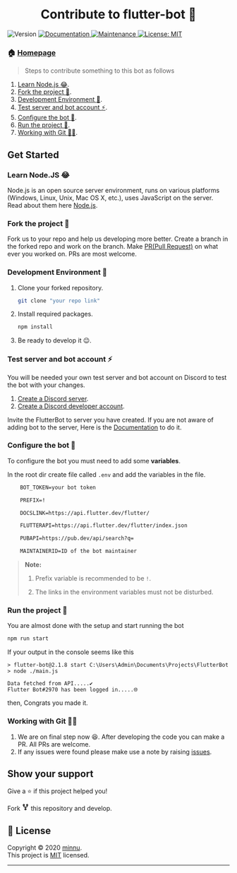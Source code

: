 <h1 align="center">Contribute to flutter-bot 🤖</h1>

<p>
  <img alt="Version" src="https://img.shields.io/badge/version-2.1.8-blue.svg?cacheSeconds=2592000" />
  <a href="https://github.com/yahu1031/FlutterBot#readme" target="_blank">
    <img alt="Documentation" src="https://img.shields.io/badge/documentation-yes-brightgreen.svg" />
  </a>
  <a href="https://github.com/yahu1031/FlutterBot/graphs/commit-activity" target="_blank">
    <img alt="Maintenance" src="https://img.shields.io/badge/Maintained%3F-yes-green.svg" />
  </a>
  <a href="https://github.com/yahu1031/FlutterBot/blob/main/LICENSE" target="_blank">
    <img alt="License: MIT" src="https://img.shields.io/github/license/yahu1031/flutterbot" />
  </a>
</p>

### 🏠 [Homepage](https://github.com/yahu1031/FlutterBot#readme) ###

> Steps to contribute something to this bot as follows

1) [Learn Node.js :joy:](https://github.com/yahu1031/FlutterBot#learn-nodejs-joy).
2) [Fork the project :fork_and_knife:](https://github.com/yahu1031/FlutterBot#fork-the-project-fork_and_knife).
3) [Development Environment :hammer:](https://github.com/yahu1031/FlutterBot#development-environment-hammer).
4) [Test server and bot account :zap:](https://github.com/yahu1031/FlutterBot#test-server-and-bot-account-zap).
5) [Configure the bot :wrench:](https://github.com/yahu1031/FlutterBot#configure-the-bot-wrench).
6) [Run the project :running:](https://github.com/yahu1031/FlutterBot#run-the-project-running).
7) [Working with Git :man_technologist:](https://github.com/yahu1031/FlutterBot#working-with-git-man_technologist).

## Get Started ##

### Learn Node.JS :joy: ###

Node.js is an open source server environment, runs on various platforms (Windows, Linux, Unix, Mac OS X, etc.), uses JavaScript on the server. Read about them here [Node.js](https://nodejs.org/en/docs/).

### Fork the project :fork_and_knife: ###

Fork us to your repo and help us developing more better. Create a branch in the forked repo and work on the branch. Make [PR(Pull Request)](https://github.com/yahu1031/FlutterBot/pull) on what ever you worked on. PRs are most welcome.

### Development Environment :hammer: ###

1) Clone your forked repository.

    ```sh
    git clone "your repo link"
    ```

2) Install required packages.

    ```sh
    npm install
    ```

3) Be ready to develop it :wink:.

### Test server and bot account :zap: ###

You will be needed your own test server and bot account on Discord to test the bot with your changes.

1) [Create a Discord server](https://support.discord.com/hc/en-us/articles/204849977-How-do-I-create-a-server-).
2) [Create a Discord developer account](https://discordapp.com/developers/applications/).

Invite the FlutterBot to server you have created. If you are not aware of adding bot to the server, Here is the [Documentation](https://discord.com/developers/docs/topics/oauth2#bots) to do it.

### Configure the bot :wrench: ###

To configure the bot you must need to add some **variables**.

In the root dir create file called `.env` and add the variables in the file.

```txt
    BOT_TOKEN=your bot token

    PREFIX=!

    DOCSLINK=https://api.flutter.dev/flutter/

    FLUTTERAPI=https://api.flutter.dev/flutter/index.json

    PUBAPI=https://pub.dev/api/search?q=

    MAINTAINERID=ID of the bot maintainer
```

> **Note:**
>
> 1) Prefix variable is recommended to be `!`.
>
> 2) The links in the environment variables must not be disturbed.

### Run the project :running: ###

You are almost done with the setup and start running the bot

```sh
npm run start
```

If your output in the console seems like this

```log
> flutter-bot@2.1.8 start C:\Users\Admin\Documents\Projects\FlutterBot
> node ./main.js

Data fetched from API.....✔️
Flutter Bot#2970 has been logged in.....🌐
```

then, Congrats you made it.

### Working with Git :man_technologist: ###

1) We are on final step now :satisfied:. After developing the code you can make a PR. All PRs are welcome.
2) If any issues were found please make use a note by raising [issues](https://github.com/yahu1031/FlutterBot/issues/new).

## Show your support ##

Give a ⭐️ if this project helped you!

Fork <svg class="octicon octicon-repo-forked" viewBox="0 0 16 16" version="1.1" width="16" height="16" aria-hidden="true"><path fill-rule="evenodd" d="M5 3.25a.75.75 0 11-1.5 0 .75.75 0 011.5 0zm0 2.122a2.25 2.25 0 10-1.5 0v.878A2.25 2.25 0 005.75 8.5h1.5v2.128a2.251 2.251 0 101.5 0V8.5h1.5a2.25 2.25 0 002.25-2.25v-.878a2.25 2.25 0 10-1.5 0v.878a.75.75 0 01-.75.75h-4.5A.75.75 0 015 6.25v-.878zm3.75 7.378a.75.75 0 11-1.5 0 .75.75 0 011.5 0zm3-8.75a.75.75 0 100-1.5.75.75 0 000 1.5z"></path></svg> this repository and develop.

## 📝 License ##

Copyright © 2020 [minnu](https://github.com/yahu1031).<br />
This project is [MIT](https://github.com/yahu1031/FlutterBot/blob/main/LICENSE) licensed.

***
